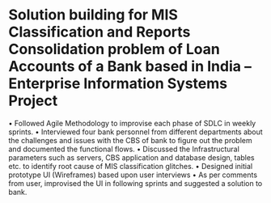 # Solution building for MIS Classification and Reports Consolidation problem of Loan Accounts of a Bank based in India – Enterprise Information Systems Project

• Followed Agile Methodology to improvise each phase of SDLC in weekly sprints.
• Interviewed four bank personnel from different departments about the challenges and issues with the CBS of bank to figure out the problem and documented the functional flows.
• Discussed the Infrastructural parameters such as servers, CBS application and database design, tables etc. to identify root cause of MIS classification glitches.
• Designed initial prototype UI (Wireframes) based upon user interviews
• As per comments from user, improvised the UI in following sprints and suggested a solution to bank.
